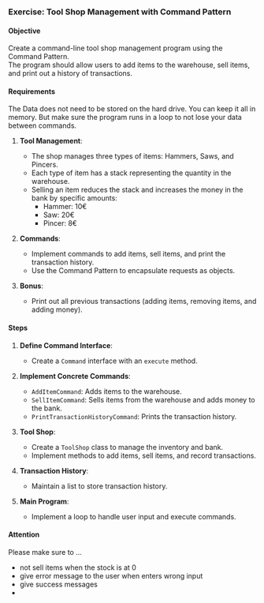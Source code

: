 ### Exercise: Tool Shop Management with Command Pattern

#### Objective
Create a command-line tool shop management program using the Command Pattern.  
The program should allow users to add items to the warehouse, sell items, and print out a history of transactions.

#### Requirements
The Data does not need to be stored on the hard drive. You can keep it all in memory.
But make sure the program runs in a loop to not lose your data between commands.

1. **Tool Management**:
    - The shop manages three types of items: Hammers, Saws, and Pincers.
    - Each type of item has a stack representing the quantity in the warehouse.
    - Selling an item reduces the stack and increases the money in the bank by specific amounts:
        - Hammer: 10€
        - Saw: 20€
        - Pincer: 8€

2. **Commands**:
    - Implement commands to add items, sell items, and print the transaction history.
    - Use the Command Pattern to encapsulate requests as objects.

3. **Bonus**:
    - Print out all previous transactions (adding items, removing items, and adding money).

#### Steps

1. **Define Command Interface**:
    - Create a `Command` interface with an `execute` method.

2. **Implement Concrete Commands**:
    - `AddItemCommand`: Adds items to the warehouse.
    - `SellItemCommand`: Sells items from the warehouse and adds money to the bank.
    - `PrintTransactionHistoryCommand`: Prints the transaction history.

3. **Tool Shop**:
    - Create a `ToolShop` class to manage the inventory and bank.
    - Implement methods to add items, sell items, and record transactions.

4. **Transaction History**:
    - Maintain a list to store transaction history.

5. **Main Program**:
    - Implement a loop to handle user input and execute commands.

#### Attention
Please make sure to ...
- not sell items when the stock is at 0
- give error message to the user when enters wrong input
- give success messages
- 